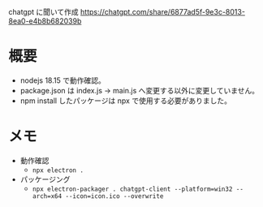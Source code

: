 chatgpt に聞いて作成
https://chatgpt.com/share/6877ad5f-9e3c-8013-8ea0-e4b8b682039b

# 概要
- nodejs 18.15 で動作確認。
- package.json は index.js -> main.js へ変更する以外に変更していません。
- npm install したパッケージは npx で使用する必要がありました。

# メモ
- 動作確認
  - ```npx electron .```
- パッケージング
  - ```npx electron-packager . chatgpt-client --platform=win32 --arch=x64 --icon=icon.ico --overwrite```

